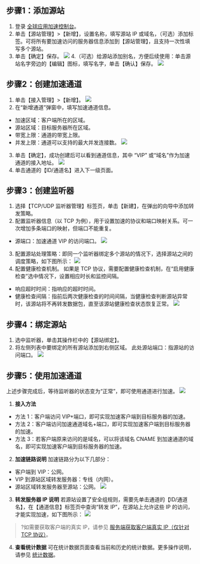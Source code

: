 ## 步骤1：添加源站
1. 登录 [全球应用加速控制台](https://console.cloud.tencent.com/gaap)。
2. 单击【源站管理】>【新增】，设置名称，填写源站 IP 或域名，（可选）添加标签。可将所有要加速访问的服务器信息添加到【源站管理】，且支持一次性填写多个源站。
3. 单击【确定】保存。
![](https://main.qcloudimg.com/raw/7195bbe54cb5126fdee8dfc1b4180e8e.png)
4.（可选）给源站添加别名，方便后续使用：单击源站名字旁边的【编辑】图标，填写名字，单击【确认】保存。
![](https://main.qcloudimg.com/raw/d6f8bc075b8ce9a3ccac4074ce4185c6.png)

## 步骤2：创建加速通道
1. 单击【接入管理】>【新增】。
![](https://main.qcloudimg.com/raw/c743d637c6111ddb61a4681f503a801e.png)
2. 在“新增通道”弹窗中，填写加速通道信息。
 - 加速区域：客户端所在的区域。
 - 源站区域：目标服务器所在区域。
 - 带宽上限：通道的带宽上限。
 - 并发上限：通道可以支持的最大并发连接数。
 ![](https://main.qcloudimg.com/raw/1a6da52af4d11436605244e55c645779.png)
3. 单击【确定】，成功创建后可以看到通道信息，其中 “VIP” 或“域名”作为加速通道的接入地址。
 ![](https://main.qcloudimg.com/raw/cc0b0690ee7d58b45b857cf9c3121db8.png)
4. 单击通道的【ID/通道名】进入下一级页面。

## 步骤3：创建监听器
1. 选择【TCP/UDP 监听器管理】标签页，单击【新建】，在弹出的向导中添加转发策略。
2. 配置监听器信息（以 TCP 为例），用于设置加速的协议和端口映射关系。可一次增加多条端口的映射，但端口不能重复。
 - 源端口：加速通道 VIP 的访问端口。
![](https://main.qcloudimg.com/raw/a7de8078c5aebaf0afabc1456adb0f58.png)
3. 配置源站处理策略：即同一个监听器绑定多个源站的情况下，选择源站之间的调度策略，如下图所示：
![](https://mc.qcloudimg.com/static/img/a3b7dc951b25250c06ce5695337aba6a/image.png)
4. 配置健康检查机制。
如果是 TCP 协议，需要配置健康检查机制，在“启用健康检查”选中情况下，设置相应时长和监控间隔。
 - 响应超时时间：指响应的超时时间。
 - 健康检查间隔：指前后两次健康检查的时间间隔，当健康检查判断源站异常时，该源站将不再转发数据包，直至该源站健康检查状态恢复正常。
![](https://mc.qcloudimg.com/static/img/b90d35f384f2c9cb0390ec61c77e8c31/image.png)

## 步骤4：绑定源站
1. 选中监听器，单击其操作栏中的【源站绑定】。
2. 将左侧列表中要绑定的所有源站添加到右侧区域。
此处源站端口：指源站的访问端口。
![](https://main.qcloudimg.com/raw/f70a3cabd3c199c126ebb98be8ea8bd1.png)

## 步骤5：使用加速通道
上述步骤完成后，等待监听器的状态变为“正常”，即可使用通道进行加速。
![](https://mc.qcloudimg.com/static/img/666877d9771c4fff446696e0b5f54798/image.png)
1. **接入方法**
 - 方法 1：客户端访问 VIP+端口，即可实现加速客户端到目标服务器的加速。
 - 方法 2：客户端访问加速通道域名+端口，即可实现加速客户端到目标服务器的加速。
 - 方法 3：若客户端原来访问的是域名，可以将该域名 CNAME 到加速通道的域名，即可实现加速客户端到目标服务器的加速。
2. **加速链路说明**
加速链路分为以下几部分：
 - 客户端到 VIP：公网。
 - VIP 到源站区域转发服务器：专线（内网）。
 - 源站区域转发服务器至源站：公网。
![](https://main.qcloudimg.com/raw/560c4da4614a71a2bcc8255335fc28b4.png)
3. **转发服务器 IP 说明**
若源站设置了安全组规则，需要先单击通道的【ID/通道名】，在【通道信息】标签页中查询“转发 IP”，在源站上允许这些 IP 的访问，才能实现加速，如下图所示：
![](https://main.qcloudimg.com/raw/04ca46daa4e7222ba3a5c9ec7464e187.png)
>?如需要获取客户端的真实 IP，请参见 [服务端获取客户端真实 IP（仅针对 TCP 协议）](/document/product/608/14429)。
4. **查看统计数据**
可在统计数据页面查看当前和历史的统计数据。更多操作说明，请参见 [统计数据](https://cloud.tencent.com/document/product/608/14425)。
